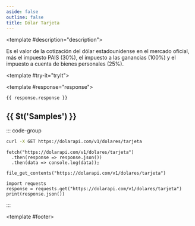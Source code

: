 ```yaml
---
aside: false
outline: false
title: Dólar Tarjeta
---
```


<script setup>
import { setRegionForSidebar } from '../../.vitepress/sidebar/sidebar.utils.js'

setRegionForSidebar('ar')
</script>

<OAOperation operationId="get-dolar-tarjeta" :hide-default-footer="false">

<template #description="description">

<PathEndpoint :method="description.method" :path="description.path" :baseUrl="description.baseUrl" />

Es el valor de la cotización del dólar estadounidense en el mercado oficial, más el impuesto PAIS (30%), el impuesto a las ganancias (100%) y el impuesto a cuenta de bienes personales (25%).

</template>

<template #try-it="tryIt">

<TryItButton :operation-id="tryIt.operationId" :method="tryIt.method" hide-endpoint>

<template #response="response">

```json-vue
{{ response.response }}
```

</template>

</TryItButton>

## {{ $t('Samples') }}

::: code-group

```bash [cURL] 
curl -X GET https://dolarapi.com/v1/dolares/tarjeta
```

```js-vue [JavaScript]
fetch("https://dolarapi.com/v1/dolares/tarjeta")
  .then(response => response.json())
  .then(data => console.log(data));
```

```php-vue [PHP]
file_get_contents("https://dolarapi.com/v1/dolares/tarjeta")
```

```python-vue [Python]
import requests
response = requests.get("https://dolarapi.com/v1/dolares/tarjeta")
print(response.json())
```

:::

</template>

<template #footer>

<OAFooter />

<!--@include: ./parts/get-dolar-tarjeta-footer.md -->

</template>

</OAOperation>
